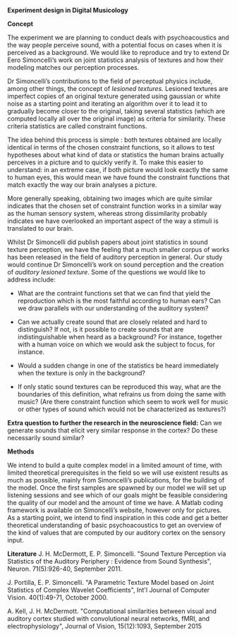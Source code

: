 ﻿**Experiment design in Digital Musicology**

  

**Concept**

The experiment we are planning to conduct deals with psychoacoustics and the way people perceive sound, with a potential focus on cases when it is perceived as a background. We would like to reproduce and try to extend Dr Eero Simoncelli’s work on joint statistics analysis of textures and how their modeling matches our perception processes.

  

Dr Simoncelli’s contributions to the field of perceptual physics include, among other things, the concept of _lesioned textures._ Lesioned textures are imperfect copies of an original texture generated using gaussian or white noise as a starting point and iterating an algorithm over it to lead it to gradually become closer to the original, taking several statistics (which are computed locally all over the original image) as criteria for similarity. These criteria statistics are called constraint functions.

  

The idea behind this process is simple : both textures obtained are locally identical in terms of the chosen constraint functions, so it allows to test hypotheses about what kind of data or statistics the human brains actually perceives in a picture and to quickly verify it. To make this easier to understand: in an extreme case, if both picture would look exactly the same to human eyes, this would mean we have found the constraint functions that match exactly the way our brain analyses a picture.

More generally speaking, obtaining two images which are quite similar indicates that the chosen set of constraint function works in a similar way as the human sensory system, whereas strong dissimilarity probably indicates we have overlooked an important aspect of the way a stimuli is translated to our brain.

Whilst Dr Simoncelli did publish papers about joint statistics in sound texture perception, we have the feeling that a much smaller corpus of works has been released in the field of auditory perception in general. Our study would continue Dr Simoncelli’s work on sound perception and the creation of _auditory lesioned texture_. Some of the questions we would like to address include:

 
- What are the contraint functions set that we can find that yield the reproduction which is the most faithful according to human ears? Can we draw parallels with our understanding of the auditory system?

- Can we actually create sound that are closely related and hard to distinguish? If not, is it possible to create sounds that are indistinguishable when heard as a background? For instance, together with a human voice on which we would ask the subject to focus, for instance.

- Would a sudden change in one of the statistics be heard immediately when the texture is only in the background?

- If only static sound textures can be reproduced this way, what are the boundaries of this definition, what refrains us from doing the same with music? (Are there constraint function which seem to work well for music or other types of sound which would not be characterized as textures?)

**Extra question to further the research in the neuroscience field:** Can we generate sounds that elicit very similar response in the cortex? Do these necessarily sound similar?

  

**Methods**

We intend to build a quite complex model in a limited amount of time, with limited theoretical prerequisites in the field so we will use existent results as much as possible, mainly from Simoncelli’s publications, for the building of the model. Once the first samples are spawned by our model we will set up listening sessions and see which of our goals might be feasible considering the quality of our model and the amount of time we have. A Matlab coding framework is available on Simoncelli’s website, however only for pictures. As a starting point, we intend to find inspiration in this code and get a better theoretical understanding of basic psychoacoustics to get an overview of the kind of values that are computed by our auditory cortex on the sensory input.

**Literature**
J. H. McDermott, E. P. Simoncelli. "Sound Texture Perception via Statistics of the Auditory Periphery : Evidence from Sound Synthesis", Neuron. 71(5):926-40, September 2011.

J. Portilla, E. P. Simoncelli. "A Parametric Texture Model based on Joint Statistics of Complex Wavelet Coefficients", Int'l Journal of Computer Vision. 40(1):49-71, October 2000.


 A. Kell, J. H. McDermott. "Computational similarities between visual and auditory cortex studied with convolutional neural networks, fMRI, and electrophysiology", Journal of Vision, 15(12):1093, September 2015


